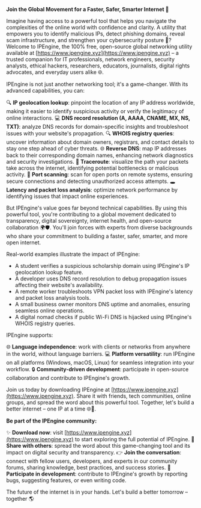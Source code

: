 **Join the Global Movement for a Faster, Safer, Smarter Internet 🚀**

Imagine having access to a powerful tool that helps you navigate the complexities of the online world with confidence and clarity. A utility that empowers you to identify malicious IPs, detect phishing domains, reveal scam infrastructure, and strengthen your cybersecurity posture 🔐? Welcome to IPEngine, the 100% free, open-source global networking utility available at [https://www.ipengine.xyz](https://www.ipengine.xyz) – a trusted companion for IT professionals, network engineers, security analysts, ethical hackers, researchers, educators, journalists, digital rights advocates, and everyday users alike 🌐.

IPEngine is not just another networking tool; it's a game-changer. With its advanced capabilities, you can:

🔍 **IP geolocation lookup**: pinpoint the location of any IP address worldwide, making it easier to identify suspicious activity or verify the legitimacy of online interactions.
💻 **DNS record resolution (A, AAAA, CNAME, MX, NS, TXT)**: analyze DNS records for domain-specific insights and troubleshoot issues with your website's propagation.
🔍 **WHOIS registry queries**: uncover information about domain owners, registrars, and contact details to stay one step ahead of cyber threats.
🌐 **Reverse DNS**: map IP addresses back to their corresponding domain names, enhancing network diagnostics and security investigations.
📡 **Traceroute**: visualize the path your packets take across the internet, identifying potential bottlenecks or malicious activity.
💪 **Port scanning**: scan for open ports on remote systems, ensuring secure connections and detecting unauthorized access attempts.
🕳️ **Latency and packet loss analysis**: optimize network performance by identifying issues that impact online experiences.

But IPEngine's value goes far beyond technical capabilities. By using this powerful tool, you're contributing to a global movement dedicated to transparency, digital sovereignty, internet health, and open-source collaboration 🌍🛡️. You'll join forces with experts from diverse backgrounds who share your commitment to building a faster, safer, smarter, and more open internet.

Real-world examples illustrate the impact of IPEngine:

* A student verifies a suspicious scholarship domain using IPEngine's IP geolocation lookup feature.
* A developer uses DNS record resolution to debug propagation issues affecting their website's availability.
* A remote worker troubleshoots VPN packet loss with IPEngine's latency and packet loss analysis tools.
* A small business owner monitors DNS uptime and anomalies, ensuring seamless online operations.
* A digital nomad checks if public Wi-Fi DNS is hijacked using IPEngine's WHOIS registry queries.

IPEngine supports:

🌐 **Language independence**: work with clients or networks from anywhere in the world, without language barriers.
💻 **Platform versatility**: run IPEngine on all platforms (Windows, macOS, Linux) for seamless integration into your workflow.
🔒 **Community-driven development**: participate in open-source collaboration and contribute to IPEngine's growth.

Join us today by downloading IPEngine at [https://www.ipengine.xyz](https://www.ipengine.xyz). Share it with friends, tech communities, online groups, and spread the word about this powerful tool. Together, let's build a better internet – one IP at a time 🌐🚀.

**Be part of the IPEngine community:**

✨ **Download now**: visit [https://www.ipengine.xyz](https://www.ipengine.xyz) to start exploring the full potential of IPEngine.
💬 **Share with others**: spread the word about this game-changing tool and its impact on digital security and transparency.
👉 **Join the conversation**: connect with fellow users, developers, and experts in our community forums, sharing knowledge, best practices, and success stories.
🌟 **Participate in development**: contribute to IPEngine's growth by reporting bugs, suggesting features, or even writing code.

The future of the internet is in your hands. Let's build a better tomorrow – together 🌎